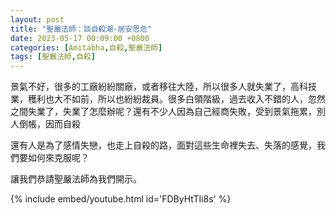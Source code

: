 ```yaml
---
layout: post
title: "聖嚴法師：談自殺潮-居安思危"
date: 2023-05-17 00:09:00 +0800
categories: [Amitabha,自殺,聖嚴法師]
tags: [聖嚴法師,自殺]
--- 
```


景氣不好，很多的工廠紛紛關廠，或者移往大陸，所以很多人就失業了，高科技業，穫利也大不如前，所以也紛紛裁員。很多白領階級，過去收入不錯的人，忽然之間失業了，失業了怎麼辦呢？還有不少人因為自己經商失敗，受到景氣拖累，別人倒帳，因而自殺      

還有人是為了感情失戀，也走上自殺的路，面對這些生命裡失去、失落的感覺，我們要如何來克服呢？      

讓我們恭請聖嚴法師為我們開示。  

{% include embed/youtube.html id='FDByHtTIi8s' %}
